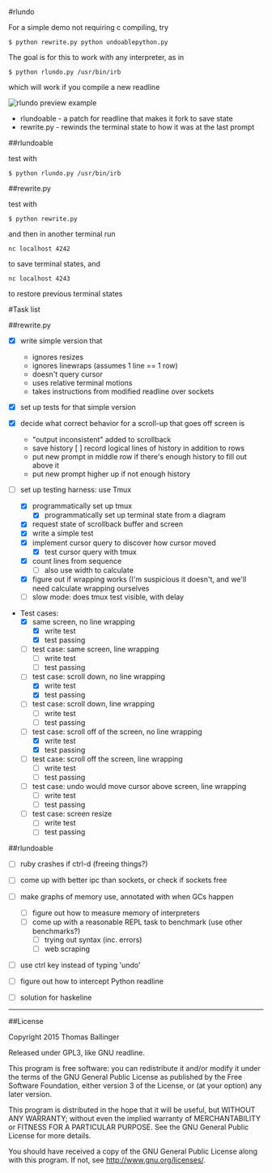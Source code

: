 #rlundo




For a simple demo not requiring c compiling, try

    $ python rewrite.py python undoablepython.py

The goal is for this to work with any interpreter, as in

    $ python rlundo.py /usr/bin/irb

which will work if you compile a new readline


![rlundo preview example](http://ballingt.com/assets/rlundopreview.gif)


* rlundoable - a patch for readline that makes it fork to save state
* rewrite.py - rewinds the terminal state to how it was at the last prompt

##rlundoable

test with 

    $ python rlundo.py /usr/bin/irb


##rewrite.py

test with 

    $ python rewrite.py

and then in another terminal run

    nc localhost 4242

to save terminal states, and

    nc localhost 4243

to restore previous terminal states


#Task list

##rewrite.py

- [x] write simple version that
  * ignores resizes
  * ignores linewraps (assumes 1 line == 1 row)
  * doesn't query cursor
  * uses relative terminal motions
  * takes instructions from modified readline over sockets

- [x] set up tests for that simple version
- [x] decide what correct behavior for a scroll-up that goes off screen is
  - "output inconsistent" added to scrollback
  - save history
    [ ] record logical lines of history in addition to rows
  - put new prompt in middle row if there's enough history to fill out above it
  - put new prompt higher up if not enough history

- [ ] set up testing harness: use Tmux
  - [x] programmatically set up tmux
    - [x] programmatically set up terminal state from a diagram
  - [x] request state of scrollback buffer and screen
  - [x] write a simple test
  - [x] implement cursor query to discover how cursor moved
    - [x] test cursor query with tmux
  - [x] count lines from sequence
    - [ ] also use width to calculate
  - [x] figure out if wrapping works (I'm suspicious it doesn't,
        and we'll need calculate wrapping ourselves
  - [ ] slow mode: does tmux test visible, with delay

- Test cases:
  - [x] same screen, no line wrapping
    - [x] write test
    - [x] test passing
  - [ ] test case: same screen, line wrapping
    - [ ] write test
    - [ ] test passing
  - [ ] test case: scroll down, no line wrapping
    - [x] write test
    - [x] test passing
  - [ ] test case: scroll down, line wrapping
    - [ ] write test
    - [ ] test passing
  - [ ] test case: scroll off of the screen, no line wrapping
    - [x] write test
    - [x] test passing
  - [ ] test case: scroll off the screen, line wrapping
    - [ ] write test
    - [ ] test passing
  - [ ] test case: undo would move cursor above screen, line wrapping
    - [ ] write test
    - [ ] test passing
  - [ ] test case: screen resize
    - [ ] write test
    - [ ] test passing

##rlundoable

- [ ] ruby crashes if ctrl-d (freeing things?)
- [ ] come up with better ipc than sockets, or check if sockets free
- [ ] make graphs of memory use, annotated with when GCs happen
  - [ ] figure out how to measure memory of interpreters
  - [ ] come up with a reasonable REPL task to benchmark (use other benchmarks?)
    - [ ] trying out syntax (inc. errors)
    - [ ] web scraping
- [ ] use ctrl key instead of typing 'undo'
- [ ] figure out how to intercept Python readline
- [ ] solution for haskeline



---

##License

Copyright 2015 Thomas Ballinger

Released under GPL3, like GNU readline.

This program is free software: you can redistribute it and/or modify
it under the terms of the GNU General Public License as published by
the Free Software Foundation, either version 3 of the License, or
(at your option) any later version.

This program is distributed in the hope that it will be useful,
but WITHOUT ANY WARRANTY; without even the implied warranty of
MERCHANTABILITY or FITNESS FOR A PARTICULAR PURPOSE.  See the
GNU General Public License for more details.

You should have received a copy of the GNU General Public License
along with this program.  If not, see <http://www.gnu.org/licenses/>.
